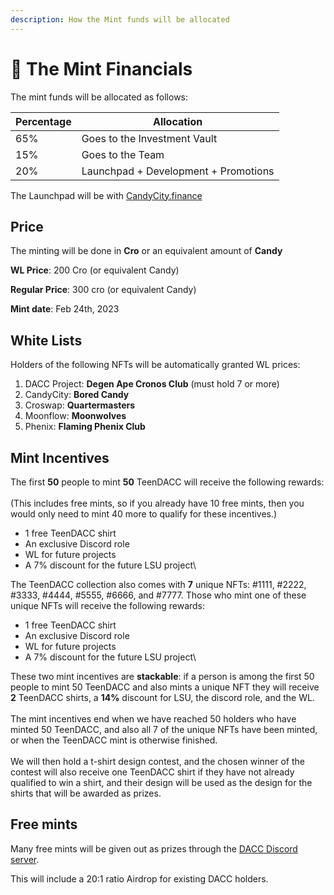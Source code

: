 ```yaml
---
description: How the Mint funds will be allocated
---
```


# 💸 The Mint Financials

The mint funds will be allocated as follows:

| Percentage | Allocation                           |
| ---------- | ------------------------------------ |
| 65%        | Goes to the Investment Vault         |
| 15%        | Goes to the Team                     |
| 20%        | Launchpad + Development + Promotions |



The Launchpad will be with [CandyCity.finance](https://candycity.finance)

## Price

The minting will be done in **Cro** or an equivalent amount of **Candy**

**WL Price**: 200 Cro (or equivalent Candy)

**Regular Price**: 300 cro (or equivalent Candy)

**Mint date**: Feb 24th, 2023

## White Lists

Holders of the following NFTs will be automatically granted WL prices:

1. DACC Project: **Degen Ape Cronos Club** (must hold 7 or more)
2. CandyCity: **Bored Candy**
3. Croswap: **Quartermasters**
4. Moonflow: **Moonwolves**
5. Phenix: **Flaming Phenix Club**

## Mint Incentives

The first **50** people to mint **50** TeenDACC will receive the following rewards:\
\
(This includes free mints, so if you already have 10 free mints, then you would only need to mint 40 more to qualify for these incentives.)

* 1 free TeenDACC shirt
* An exclusive Discord role
* WL for future projects
* A 7% discount for the future LSU project\


The TeenDACC collection also comes with **7** unique NFTs: #1111, #2222, #3333, #4444, #5555, #6666, and #7777. Those who mint one of these unique NFTs will receive the following rewards:

* 1 free TeenDACC shirt
* An exclusive Discord role
* WL for future projects
* A 7% discount for the future LSU project\


These two mint incentives are **stackable**: if a person is among the first 50 people to mint 50 TeenDACC and also mints a unique NFT they will receive **2** TeenDACC shirts, a **14%** discount for LSU, the discord role, and the WL.\
\
The mint incentives end when we have reached 50 holders who have minted 50 TeenDACC, and also all 7 of the unique NFTs have been minted, or when the TeenDACC mint is otherwise finished.\
\
We will then hold a t-shirt design contest, and the chosen winner of the contest will also receive one TeenDACC shirt if they have not already qualified to win a shirt, and their design will be used as the design for the shirts that will be awarded as prizes.

## Free mints

Many free mints will be given out as prizes through the [DACC Discord server](https://discord.gg/78GEbFdp).

This will include a 20:1 ratio Airdrop for existing DACC holders.&#x20;
